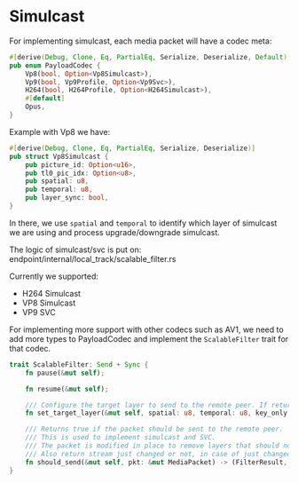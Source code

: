 # Simulcast

For implementing simulcast, each media packet will have a codec meta:

```rust
#[derive(Debug, Clone, Eq, PartialEq, Serialize, Deserialize, Default)]
pub enum PayloadCodec {
    Vp8(bool, Option<Vp8Simulcast>),
    Vp9(bool, Vp9Profile, Option<Vp9Svc>),
    H264(bool, H264Profile, Option<H264Simulcast>),
    #[default]
    Opus,
}
```

Example with Vp8 we have:

```rust
#[derive(Debug, Clone, Eq, PartialEq, Serialize, Deserialize)]
pub struct Vp8Simulcast {
    pub picture_id: Option<u16>,
    pub tl0_pic_idx: Option<u8>,
    pub spatial: u8,
    pub temporal: u8,
    pub layer_sync: bool,
}
```

In there, we use `spatial` and `temporal` to identify which layer of simulcast we are using and process upgrade/downgrade simulcast.

The logic of simulcast/svc is put on: endpoint/internal/local_track/scalable_filter.rs

Currently we supported:

- H264 Simulcast
- VP8 Simulcast
- VP9 SVC

For implementing more support with other codecs such as AV1, we need to add more types to PayloadCodec and implement the `ScalableFilter` trait for that codec.

```rust
trait ScalableFilter: Send + Sync {
    fn pause(&mut self);

    fn resume(&mut self);

    /// Configure the target layer to send to the remote peer. If return true => should send a key frame.
    fn set_target_layer(&mut self, spatial: u8, temporal: u8, key_only: bool) -> bool;

    /// Returns true if the packet should be sent to the remote peer.
    /// This is used to implement simulcast and SVC.
    /// The packet is modified in place to remove layers that should not be sent.
    /// Also return stream just changed or not, in case of just changed => need reinit seq and ts rewriter
    fn should_send(&mut self, pkt: &mut MediaPacket) -> (FilterResult, bool);
}
```
